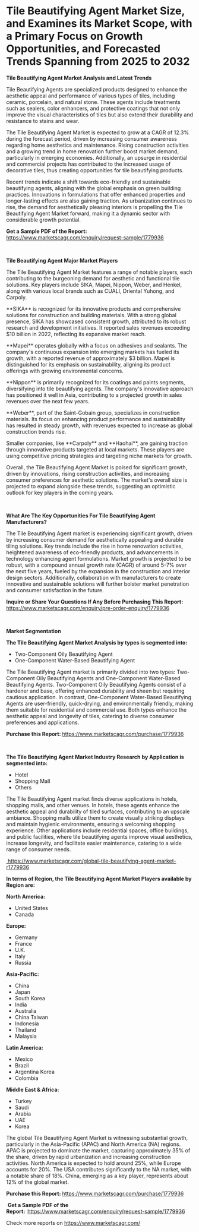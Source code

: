 <p><h1>Tile Beautifying Agent Market Size, and Examines its Market Scope, with a Primary Focus on Growth Opportunities, and Forecasted Trends Spanning from 2025 to 2032</h1></p><p><strong>Tile Beautifying Agent Market Analysis and Latest Trends</strong></p>
<p><p>Tile Beautifying Agents are specialized products designed to enhance the aesthetic appeal and performance of various types of tiles, including ceramic, porcelain, and natural stone. These agents include treatments such as sealers, color enhancers, and protective coatings that not only improve the visual characteristics of tiles but also extend their durability and resistance to stains and wear.</p><p>The Tile Beautifying Agent Market is expected to grow at a CAGR of 12.3% during the forecast period, driven by increasing consumer awareness regarding home aesthetics and maintenance. Rising construction activities and a growing trend in home renovation further boost market demand, particularly in emerging economies. Additionally, an upsurge in residential and commercial projects has contributed to the increased usage of decorative tiles, thus creating opportunities for tile beautifying products.</p><p>Recent trends indicate a shift towards eco-friendly and sustainable beautifying agents, aligning with the global emphasis on green building practices. Innovations in formulations that offer enhanced properties and longer-lasting effects are also gaining traction. As urbanization continues to rise, the demand for aesthetically pleasing interiors is propelling the Tile Beautifying Agent Market forward, making it a dynamic sector with considerable growth potential.</p></p>
<p><strong>Get a Sample PDF of the Report:&nbsp;</strong> <a href="https://www.marketscagr.com/enquiry/request-sample/1779936?utm_campaign=2467&utm_medium=2&utm_source=Github&utm_content=ia&utm_term=25032025&utm_id=tile-beautifying-agent">https://www.marketscagr.com/enquiry/request-sample/1779936</a></p>
<p>&nbsp;</p>
<p><strong>Tile Beautifying Agent Major Market Players</strong></p>
<p><p>The Tile Beautifying Agent Market features a range of notable players, each contributing to the burgeoning demand for aesthetic and functional tile solutions. Key players include SIKA, Mapei, Nippon, Weber, and Henkel, along with various local brands such as CUALI, Driental Yuhong, and Carpoly.</p><p>**SIKA** is recognized for its innovative products and comprehensive solutions for construction and building materials. With a strong global presence, SIKA has showcased consistent growth, attributed to its robust research and development initiatives. It reported sales revenues exceeding $10 billion in 2022, reflecting its expansive market reach.</p><p>**Mapei** operates globally with a focus on adhesives and sealants. The company's continuous expansion into emerging markets has fueled its growth, with a reported revenue of approximately $3 billion. Mapei is distinguished for its emphasis on sustainability, aligning its product offerings with growing environmental concerns.</p><p>**Nippon** is primarily recognized for its coatings and paints segments, diversifying into tile beautifying agents. The company's innovative approach has positioned it well in Asia, contributing to a projected growth in sales revenues over the next few years.</p><p>**Weber**, part of the Saint-Gobain group, specializes in construction materials. Its focus on enhancing product performance and sustainability has resulted in steady growth, with revenues expected to increase as global construction trends rise.</p><p>Smaller companies, like **Carpoly** and **Haohai**, are gaining traction through innovative products targeted at local markets. These players are using competitive pricing strategies and targeting niche markets for growth.</p><p>Overall, the Tile Beautifying Agent Market is poised for significant growth, driven by innovations, rising construction activities, and increasing consumer preferences for aesthetic solutions. The market's overall size is projected to expand alongside these trends, suggesting an optimistic outlook for key players in the coming years.</p></p>
<p>&nbsp;</p>
<p><strong>What Are The Key Opportunities For Tile Beautifying Agent Manufacturers?</strong></p>
<p><p>The Tile Beautifying Agent market is experiencing significant growth, driven by increasing consumer demand for aesthetically appealing and durable tiling solutions. Key trends include the rise in home renovation activities, heightened awareness of eco-friendly products, and advancements in technology enhancing agent formulations. Market growth is projected to be robust, with a compound annual growth rate (CAGR) of around 5-7% over the next five years, fueled by the expansion in the construction and interior design sectors. Additionally, collaboration with manufacturers to create innovative and sustainable solutions will further bolster market penetration and consumer satisfaction in the future.</p></p>
<p><strong>Inquire or Share Your Questions If Any Before Purchasing This Report:</strong> <a href="https://www.marketscagr.com/enquiry/pre-order-enquiry/1779936?utm_campaign=2467&utm_medium=2&utm_source=Github&utm_content=ia&utm_term=25032025&utm_id=tile-beautifying-agent">https://www.marketscagr.com/enquiry/pre-order-enquiry/1779936</a></p>
<p>&nbsp;</p>
<p><strong>Market Segmentation</strong></p>
<p><strong>The Tile Beautifying Agent Market Analysis by types is segmented into:</strong></p>
<p><ul><li>Two-Component Oily Beautifying Agent</li><li>One-Component Water-Based Beautifying Agent</li></ul></p>
<p><p>The Tile Beautifying Agent market is primarily divided into two types: Two-Component Oily Beautifying Agents and One-Component Water-Based Beautifying Agents. Two-Component Oily Beautifying Agents consist of a hardener and base, offering enhanced durability and sheen but requiring cautious application. In contrast, One-Component Water-Based Beautifying Agents are user-friendly, quick-drying, and environmentally friendly, making them suitable for residential and commercial use. Both types enhance the aesthetic appeal and longevity of tiles, catering to diverse consumer preferences and applications.</p></p>
<p><strong>Purchase this Report:&nbsp;</strong><a href="https://www.marketscagr.com/purchase/1779936?utm_campaign=2467&utm_medium=2&utm_source=Github&utm_content=ia&utm_term=25032025&utm_id=tile-beautifying-agent">https://www.marketscagr.com/purchase/1779936</a></p>
<p>&nbsp;</p>
<p><strong>The Tile Beautifying Agent Market Industry Research by Application is segmented into:</strong></p>
<p><ul><li>Hotel</li><li>Shopping Mall</li><li>Others</li></ul></p>
<p><p>The Tile Beautifying Agent market finds diverse applications in hotels, shopping malls, and other venues. In hotels, these agents enhance the aesthetic appeal and durability of tiled surfaces, contributing to an upscale ambiance. Shopping malls utilize them to create visually striking displays and maintain hygienic environments, ensuring a welcoming shopping experience. Other applications include residential spaces, office buildings, and public facilities, where tile beautifying agents improve visual aesthetics, increase longevity, and facilitate easier maintenance, catering to a wide range of consumer needs.</p></p>
<p><a href="https://www.marketscagr.com/global-tile-beautifying-agent-market-r1779936?utm_campaign=2467&utm_medium=2&utm_source=Github&utm_content=ia&utm_term=25032025&utm_id=tile-beautifying-agent">&nbsp;https://www.marketscagr.com/global-tile-beautifying-agent-market-r1779936</a></p>
<p><strong>In terms of Region, the Tile Beautifying Agent Market Players available by Region are:</strong></p>
<p>
    <p> <strong> North America: </strong>
        <ul>
            <li>United States</li>
            <li>Canada</li>
        </ul>
        </p> 
    <p> <strong> Europe: </strong>
        <ul>
            <li>Germany</li>
            <li>France</li>
            <li>U.K.</li>
            <li>Italy</li>
            <li>Russia</li>
        </ul>
        </p> 
    <p> <strong> Asia-Pacific: </strong>
        <ul>
            <li>China</li>
            <li>Japan</li>
            <li>South Korea</li>
            <li>India</li>
            <li>Australia</li>
            <li>China Taiwan</li>
            <li>Indonesia</li>
            <li>Thailand</li>
            <li>Malaysia</li>
        </ul>
        </p> 
    <p> <strong> Latin America: </strong>
        <ul>
            <li>Mexico</li>
            <li>Brazil</li>
            <li>Argentina Korea</li>
            <li>Colombia</li>
        </ul>
        </p> 
    <p> <strong> Middle East & Africa: </strong>
        <ul>
            <li>Turkey</li>
            <li>Saudi</li>
            <li>Arabia</li>
            <li>UAE</li>
            <li>Korea</li>
        </ul>
    </p>
    </p>
<p><p>The global Tile Beautifying Agent Market is witnessing substantial growth, particularly in the Asia-Pacific (APAC) and North America (NA) regions. APAC is projected to dominate the market, capturing approximately 35% of the share, driven by rapid urbanization and increasing construction activities. North America is expected to hold around 25%, while Europe accounts for 20%. The USA contributes significantly to the NA market, with a notable share of 18%. China, emerging as a key player, represents about 12% of the global market.</p></p>
<p><strong>Purchase this Report: </strong><a href="https://www.marketscagr.com/purchase/1779936?utm_campaign=2467&utm_medium=2&utm_source=Github&utm_content=ia&utm_term=25032025&utm_id=tile-beautifying-agent">https://www.marketscagr.com/purchase/1779936</a></p>
<p>&nbsp;<strong>Get a Sample PDF of the Report:&nbsp;&nbsp;</strong><a href="https://www.marketscagr.com/enquiry/request-sample/1779936?utm_campaign=2467&utm_medium=2&utm_source=Github&utm_content=ia&utm_term=25032025&utm_id=tile-beautifying-agent">https://www.marketscagr.com/enquiry/request-sample/1779936</a></p>
<p><strong></strong></p>
<p>Check more reports on <a href="https://www.marketscagr.com/?utm_campaign=2467&utm_medium=2&utm_source=Github&utm_content=ia&utm_term=25032025&utm_id=tile-beautifying-agent">https://www.marketscagr.com/</a></p>